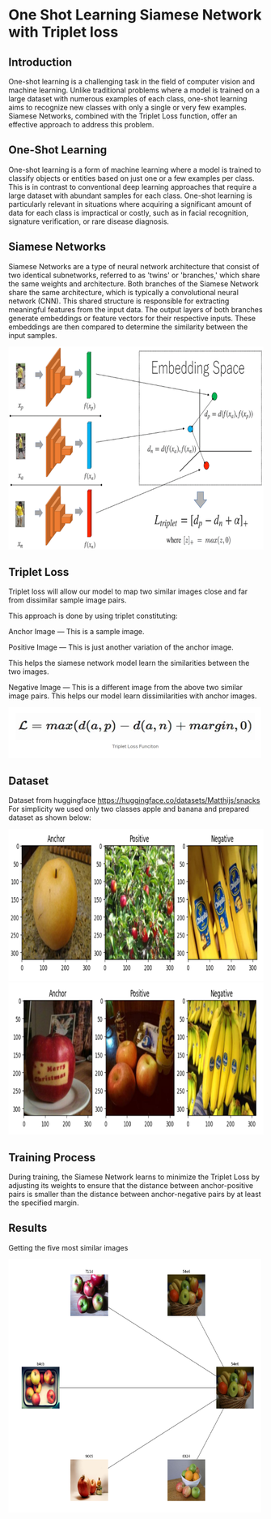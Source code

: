 # One Shot Learning Siamese Network with Triplet loss


## Introduction

One-shot learning is a challenging task in the field of computer vision and machine learning. Unlike traditional problems where a model is trained on a large dataset with numerous examples of each class, one-shot learning aims to recognize new classes with only a single or very few examples. Siamese Networks, combined with the Triplet Loss function, offer an effective approach to address this problem. 

## One-Shot Learning

One-shot learning is a form of machine learning where a model is trained to classify objects or entities based on just one or a few examples per class. This is in contrast to conventional deep learning approaches that require a large dataset with abundant samples for each class. One-shot learning is particularly relevant in situations where acquiring a significant amount of data for each class is impractical or costly, such as in facial recognition, signature verification, or rare disease diagnosis.


## Siamese Networks

Siamese Networks are a type of neural network architecture that consist of two identical subnetworks, referred to as 'twins' or 'branches,' which share the same weights and architecture. Both branches of the Siamese Network share the same architecture, which is typically a convolutional neural network (CNN). This shared structure is responsible for extracting meaningful features from the input data. The output layers of both branches generate embeddings or feature vectors for their respective inputs. These embeddings are then compared to determine the similarity between the input samples.

<img src="/img/a1.png" width="600" height="400">


## Triplet Loss
Triplet loss will allow our model to map two similar images close and far from dissimilar sample image pairs.

This approach is done by using triplet constituting:

Anchor Image — This is a sample image.

Positive Image — This is just another variation of the anchor image.

This helps the siamese network model learn the similarities between the two images.

Negative Image — This is a different image from the above two similar image pairs.
This helps our model learn dissimilarities with anchor images.

<img src="/img/l1.png" width="500" height="100">

## Dataset
Dataset from huggingface https://huggingface.co/datasets/Matthijs/snacks
For simplicity we used only two classes apple and banana and prepared dataset as shown below:

<img src="/img/d1.png" width="600" height="300">

<img src="/img/d2.png" width="600" height="300">


## Training Process
During training, the Siamese Network learns to minimize the Triplet Loss by adjusting its weights to ensure that the distance between anchor-positive pairs is smaller than the distance between anchor-negative pairs by at least the specified margin.



## Results
Getting the five most similar images

<img src="/img/r1.png" width="500" height="500">




